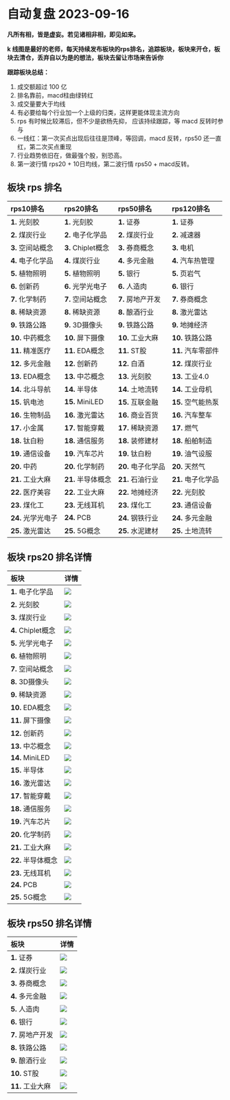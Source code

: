 # 自动复盘 2023-09-16

**凡所有相，皆是虚妄。若见诸相非相，即见如来。**

**k 线图是最好的老师，每天持续发布板块的rps排名，追踪板块，板块来开仓，板块去清仓，丢弃自以为是的想法，板块去留让市场来告诉你**
        
**跟踪板块总结：**
1. 成交额超过 100 亿
2. 排名靠前，macd柱由绿转红
3. 成交量要大于均线
4. 有必要给每个行业加一个上级的归类，这样更能体现主流方向
5. rps 有时候比较滞后，但不少是欲杨先抑， 应该持续跟踪，等 macd 反转时参与
6. 一线红：第一次买点出现后往往是顶峰，等回调，macd 反转，rps50 还一直红，第二次买点重现
7. 行业趋势依旧在，做最强个股，别恐高。
8. 第一波行情 rps20 + 10日均线，第二波行情 rps50 + macd反转。
        
## 板块 rps 排名
| rps10排名          | rps20排名          | rps50排名          | rps120排名         |
|:-------------------|:-------------------|:-------------------|:-------------------|
| **1.** 光刻胶      | **1.** 光刻胶      | **1.** 证券        | **1.** 证券        |
| **2.** 煤炭行业    | **2.** 电子化学品  | **2.** 煤炭行业    | **2.** 减速器      |
| **3.** 空间站概念  | **3.** Chiplet概念 | **3.** 券商概念    | **3.** 电机        |
| **4.** 电子化学品  | **4.** 煤炭行业    | **4.** 多元金融    | **4.** 汽车热管理  |
| **5.** 植物照明    | **5.** 植物照明    | **5.** 银行        | **5.** 页岩气      |
| **6.** 创新药      | **6.** 光学光电子  | **6.** 人造肉      | **6.** 银行        |
| **7.** 化学制药    | **7.** 空间站概念  | **7.** 房地产开发  | **7.** 券商概念    |
| **8.** 稀缺资源    | **8.** 稀缺资源    | **8.** 酿酒行业    | **8.** 激光雷达    |
| **9.** 铁路公路    | **9.** 3D摄像头    | **9.** 铁路公路    | **9.** 地摊经济    |
| **10.** 中药概念   | **10.** 屏下摄像   | **10.** 工业大麻   | **10.** 铁路公路   |
| **11.** 精准医疗   | **11.** EDA概念    | **11.** ST股       | **11.** 汽车零部件 |
| **12.** 多元金融   | **12.** 创新药     | **12.** 白酒       | **12.** 煤炭行业   |
| **13.** EDA概念    | **13.** 中芯概念   | **13.** 光刻胶     | **13.** 工业4.0    |
| **14.** 北斗导航   | **14.** 半导体     | **14.** 土地流转   | **14.** 工业母机   |
| **15.** 钒电池     | **15.** MiniLED    | **15.** 互联金融   | **15.** 空气能热泵 |
| **16.** 生物制品   | **16.** 激光雷达   | **16.** 商业百货   | **16.** 汽车整车   |
| **17.** 小金属     | **17.** 智能穿戴   | **17.** 稀缺资源   | **17.** 燃气       |
| **18.** 钛白粉     | **18.** 通信服务   | **18.** 装修建材   | **18.** 船舶制造   |
| **19.** 通信设备   | **19.** 汽车芯片   | **19.** 钛白粉     | **19.** 油气设服   |
| **20.** 中药       | **20.** 化学制药   | **20.** 电子化学品 | **20.** 天然气     |
| **21.** 工业大麻   | **21.** 半导体概念 | **21.** 石油行业   | **21.** 电子化学品 |
| **22.** 医疗美容   | **22.** 工业大麻   | **22.** 地摊经济   | **22.** 光刻胶     |
| **23.** 煤化工     | **23.** 无线耳机   | **23.** 煤化工     | **23.** 通信设备   |
| **24.** 光学光电子 | **24.** PCB        | **24.** 钢铁行业   | **24.** 多元金融   |
| **25.** 激光雷达   | **25.** 5G概念     | **25.** 水泥建材   | **25.** 土地流转   |
## 板块 rps20 排名详情
| 板块               | 详情                                                                                                |
|:-------------------|:----------------------------------------------------------------------------------------------------|
| **1.** 电子化学品  | ![](https://sykent-blog-image.oss-cn-beijing.aliyuncs.com/quant/image/2023/9/1694851436633-tmp.jpg) |
| **2.** 光刻胶      | ![](https://sykent-blog-image.oss-cn-beijing.aliyuncs.com/quant/image/2023/9/1694851438382-tmp.jpg) |
| **3.** 煤炭行业    | ![](https://sykent-blog-image.oss-cn-beijing.aliyuncs.com/quant/image/2023/9/1694851440086-tmp.jpg) |
| **4.** Chiplet概念 | ![](https://sykent-blog-image.oss-cn-beijing.aliyuncs.com/quant/image/2023/9/1694851441499-tmp.jpg) |
| **5.** 光学光电子  | ![](https://sykent-blog-image.oss-cn-beijing.aliyuncs.com/quant/image/2023/9/1694851442819-tmp.jpg) |
| **6.** 植物照明    | ![](https://sykent-blog-image.oss-cn-beijing.aliyuncs.com/quant/image/2023/9/1694851444084-tmp.jpg) |
| **7.** 空间站概念  | ![](https://sykent-blog-image.oss-cn-beijing.aliyuncs.com/quant/image/2023/9/1694851445416-tmp.jpg) |
| **8.** 3D摄像头    | ![](https://sykent-blog-image.oss-cn-beijing.aliyuncs.com/quant/image/2023/9/1694851446852-tmp.jpg) |
| **9.** 稀缺资源    | ![](https://sykent-blog-image.oss-cn-beijing.aliyuncs.com/quant/image/2023/9/1694851448306-tmp.jpg) |
| **10.** EDA概念    | ![](https://sykent-blog-image.oss-cn-beijing.aliyuncs.com/quant/image/2023/9/1694851449677-tmp.jpg) |
| **11.** 屏下摄像   | ![](https://sykent-blog-image.oss-cn-beijing.aliyuncs.com/quant/image/2023/9/1694851451009-tmp.jpg) |
| **12.** 创新药     | ![](https://sykent-blog-image.oss-cn-beijing.aliyuncs.com/quant/image/2023/9/1694851452317-tmp.jpg) |
| **13.** 中芯概念   | ![](https://sykent-blog-image.oss-cn-beijing.aliyuncs.com/quant/image/2023/9/1694851453772-tmp.jpg) |
| **14.** MiniLED    | ![](https://sykent-blog-image.oss-cn-beijing.aliyuncs.com/quant/image/2023/9/1694851455276-tmp.jpg) |
| **15.** 半导体     | ![](https://sykent-blog-image.oss-cn-beijing.aliyuncs.com/quant/image/2023/9/1694851456532-tmp.jpg) |
| **16.** 激光雷达   | ![](https://sykent-blog-image.oss-cn-beijing.aliyuncs.com/quant/image/2023/9/1694851457948-tmp.jpg) |
| **17.** 智能穿戴   | ![](https://sykent-blog-image.oss-cn-beijing.aliyuncs.com/quant/image/2023/9/1694851459220-tmp.jpg) |
| **18.** 通信服务   | ![](https://sykent-blog-image.oss-cn-beijing.aliyuncs.com/quant/image/2023/9/1694851460651-tmp.jpg) |
| **19.** 汽车芯片   | ![](https://sykent-blog-image.oss-cn-beijing.aliyuncs.com/quant/image/2023/9/1694851462027-tmp.jpg) |
| **20.** 化学制药   | ![](https://sykent-blog-image.oss-cn-beijing.aliyuncs.com/quant/image/2023/9/1694851463581-tmp.jpg) |
| **21.** 工业大麻   | ![](https://sykent-blog-image.oss-cn-beijing.aliyuncs.com/quant/image/2023/9/1694851464843-tmp.jpg) |
| **22.** 半导体概念 | ![](https://sykent-blog-image.oss-cn-beijing.aliyuncs.com/quant/image/2023/9/1694851466253-tmp.jpg) |
| **23.** 无线耳机   | ![](https://sykent-blog-image.oss-cn-beijing.aliyuncs.com/quant/image/2023/9/1694851467647-tmp.jpg) |
| **24.** PCB        | ![](https://sykent-blog-image.oss-cn-beijing.aliyuncs.com/quant/image/2023/9/1694851469221-tmp.jpg) |
| **25.** 5G概念     | ![](https://sykent-blog-image.oss-cn-beijing.aliyuncs.com/quant/image/2023/9/1694851470648-tmp.jpg) |
## 板块 rps50 排名详情
| 板块              | 详情                                                                                                |
|:------------------|:----------------------------------------------------------------------------------------------------|
| **1.** 证券       | ![](https://sykent-blog-image.oss-cn-beijing.aliyuncs.com/quant/image/2023/9/1694851472129-tmp.jpg) |
| **2.** 煤炭行业   | ![](https://sykent-blog-image.oss-cn-beijing.aliyuncs.com/quant/image/2023/9/1694851473490-tmp.jpg) |
| **3.** 券商概念   | ![](https://sykent-blog-image.oss-cn-beijing.aliyuncs.com/quant/image/2023/9/1694851474927-tmp.jpg) |
| **4.** 多元金融   | ![](https://sykent-blog-image.oss-cn-beijing.aliyuncs.com/quant/image/2023/9/1694851476243-tmp.jpg) |
| **5.** 人造肉     | ![](https://sykent-blog-image.oss-cn-beijing.aliyuncs.com/quant/image/2023/9/1694851477690-tmp.jpg) |
| **6.** 银行       | ![](https://sykent-blog-image.oss-cn-beijing.aliyuncs.com/quant/image/2023/9/1694851479070-tmp.jpg) |
| **7.** 房地产开发 | ![](https://sykent-blog-image.oss-cn-beijing.aliyuncs.com/quant/image/2023/9/1694851480538-tmp.jpg) |
| **8.** 铁路公路   | ![](https://sykent-blog-image.oss-cn-beijing.aliyuncs.com/quant/image/2023/9/1694851481926-tmp.jpg) |
| **9.** 酿酒行业   | ![](https://sykent-blog-image.oss-cn-beijing.aliyuncs.com/quant/image/2023/9/1694851483345-tmp.jpg) |
| **10.** ST股      | ![](https://sykent-blog-image.oss-cn-beijing.aliyuncs.com/quant/image/2023/9/1694851484701-tmp.jpg) |
| **11.** 工业大麻  | ![](https://sykent-blog-image.oss-cn-beijing.aliyuncs.com/quant/image/2023/9/1694851485954-tmp.jpg) |